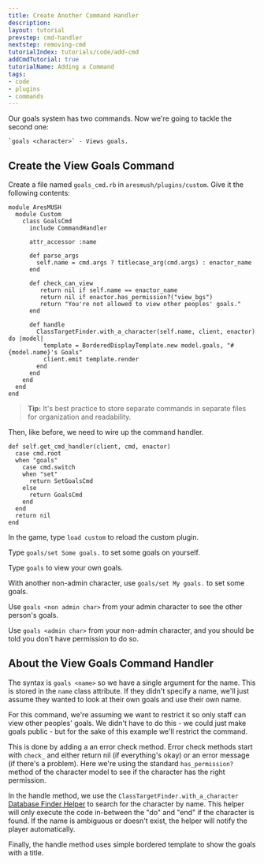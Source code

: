```yaml
---
title: Create Another Command Handler
description:
layout: tutorial
prevstep: cmd-handler
nextstep: removing-cmd
tutorialIndex: tutorials/code/add-cmd
addCmdTutorial: true
tutorialName: Adding a Command
tags: 
- code
- plugins
- commands
---
```


Our goals system has two commands.  Now we're going to tackle the second one:

    `goals <character>` - Views goals.

## Create the View Goals Command

Create a file named `goals_cmd.rb` in `aresmush/plugins/custom`.  Give it the following contents:

    module AresMUSH
      module Custom
        class GoalsCmd
          include CommandHandler
          
          attr_accessor :name
    
          def parse_args
            self.name = cmd.args ? titlecase_arg(cmd.args) : enactor_name
          end
          
          def check_can_view
             return nil if self.name == enactor_name
             return nil if enactor.has_permission?("view_bgs")
             return "You're not allowed to view other peoples' goals."
          end    
          
          def handle
            ClassTargetFinder.with_a_character(self.name, client, enactor) do |model|
              template = BorderedDisplayTemplate.new model.goals, "#{model.name}'s Goals"
              client.emit template.render
            end
          end
        end
      end
    end

> <i class="fa fa-info-circle"></i> **Tip:** It's best practice to store separate commands in separate files for organization and readability.

Then, like before, we need to wire up the command handler.

    def self.get_cmd_handler(client, cmd, enactor)
      case cmd.root
      when "goals"
        case cmd.switch
        when "set"
          return SetGoalsCmd
        else
          return GoalsCmd
        end
      end
      return nil
    end

In the game, type `load custom` to reload the custom plugin.

Type `goals/set Some goals.` to set some goals on yourself.

Type `goals` to view your own goals.

With another non-admin character, use `goals/set My goals.` to set some goals.  

Use `goals <non admin char>` from your admin character to see the other person's goals.
  
Use `goals <admin char>` from your non-admin character, and you should be told you don't have permission to do so.

## About the View Goals Command Handler

The syntax is `goals <name>` so we have a single argument for the name.  This is stored in the `name` class attribute.  If they didn't specify a name, we'll just assume they wanted to look at their own goals and use their own name.
  
For this command, we're assuming we want to restrict it so only staff can view other peoples' goals.  We didn't have to do this - we could just make goals public - but for the sake of this example we'll restrict the command.

This is done by adding a an error check method.  Error check methods start with `check_` and either return nil (if everything's okay) or an error message (if there's a problem).  Here we're using the standard `has_permission?` method of the character model to see if the character has the right permission.

In the handle method, we use the `ClassTargetFinder.with_a_character` [Database Finder Helper](/tutorials/code/database) to search for the character by name.  This helper will only execute the code in-between the "do" and "end" if the character is found.  If the name is ambiguous or doesn't exist, the helper will notify the player automatically.

Finally, the handle method uses simple bordered template to show the goals with a title.